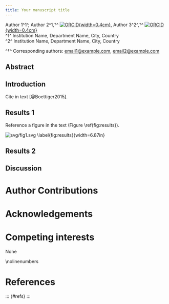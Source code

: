 ```yaml
---
title: Your manuscript title
---
```


Author 1^1^, Author 2^1,†^ [![ORCID](svg/orcid-icon.svg){width=0.4cm}](https://orcid.org/0000-0000-0000-0000), Author 3^2^,†^ [![ORCID](svg/orcid-icon.svg){width=0.4cm}](https://orcid.org/0000-0000-0000-0000)  
^1^ Institution Name, Department Name, City, Country  
^2^ Institution Name, Department Name, City, Country  

^†^ Corresponding authors: <email1@example.com>, <email2@example.com>

<!-- \linenumbers -->

## Abstract 


<!-- \Begin{multicols}{2} -->
<!-- \multicollinenumbers -->

## Introduction


Cite in text [@Boettiger2015].

## Results 1

Reference a figure in the text (Figure \ref{fig:results}).

![svg/fig1.svg
\label{fig:results}
](svg/fig1.svg){width=6.87in}


## Results 2 


## Discussion


<!-- \End{multicols} -->


# Author Contributions



# Acknowledgements



# Competing interests

None

\nolinenumbers

# References

<!-- \Begin{multicols}{2} -->
<!-- \setmainfont[Scale=0.8]{Helvetica} -->

<!-- test -->
::: {#refs}
:::
<!-- \End{multicols} -->
